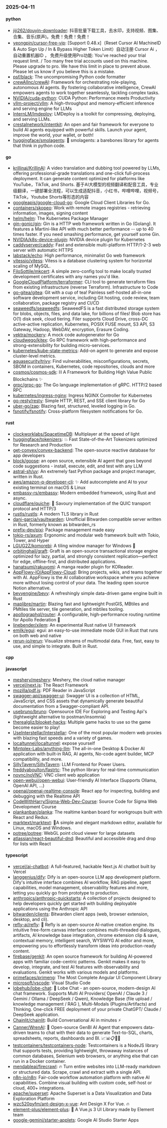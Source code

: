 ### 2025-04-11

#### python
* [jiji262/douyin-downloader](https://github.com/jiji262/douyin-downloader): 抖音批量下载工具，去水印，支持视频、图集、合集、音乐(原声)。免费！免费！免费！
* [yeongpin/cursor-free-vip](https://github.com/yeongpin/cursor-free-vip): [Support 0.48.x]（Reset Cursor AI MachineID & Auto Sign Up / In & Bypass Higher Token Limit）自动注册 Cursor Ai ，自动重置机器ID ， 免费升级使用Pro功能: You've reached your trial request limit. / Too many free trial accounts used on this machine. Please upgrade to pro. We have this limit in place to prevent abuse. Please let us know if you believe this is a mistake.
* [psf/black](https://github.com/psf/black): The uncompromising Python code formatter
* [crewAIInc/crewAI](https://github.com/crewAIInc/crewAI): Framework for orchestrating role-playing, autonomous AI agents. By fostering collaborative intelligence, CrewAI empowers agents to work together seamlessly, tackling complex tasks.
* [NVIDIA/cuda-python](https://github.com/NVIDIA/cuda-python): CUDA Python: Performance meets Productivity
* [vllm-project/vllm](https://github.com/vllm-project/vllm): A high-throughput and memory-efficient inference and serving engine for LLMs
* [InternLM/lmdeploy](https://github.com/InternLM/lmdeploy): LMDeploy is a toolkit for compressing, deploying, and serving LLMs.
* [crestalnetwork/intentkit](https://github.com/crestalnetwork/intentkit): An open and fair framework for everyone to build AI agents equipped with powerful skills. Launch your agent, improve the world, your wallet, or both!
* [huggingface/smolagents](https://github.com/huggingface/smolagents): 🤗 smolagents: a barebones library for agents that think in python code.

#### go
* [krillinai/KrillinAI](https://github.com/krillinai/KrillinAI): A video translation and dubbing tool powered by LLMs, offering professional-grade translations and one-click full-process deployment. It can generate content optimized for platforms like YouTube，TikTok, and Shorts. 基于AI大模型的视频翻译和配音工具，专业级翻译，一键部署全流程，可以生成适配抖音，小红书，哔哩哔哩，视频号，TikTok，Youtube Shorts等形态的内容
* [googleapis/google-cloud-go](https://github.com/googleapis/google-cloud-go): Google Cloud Client Libraries for Go.
* [containers/skopeo](https://github.com/containers/skopeo): Work with remote images registries - retrieving information, images, signing content
* [helm/helm](https://github.com/helm/helm): The Kubernetes Package Manager
* [gin-gonic/gin](https://github.com/gin-gonic/gin): Gin is a HTTP web framework written in Go (Golang). It features a Martini-like API with much better performance -- up to 40 times faster. If you need smashing performance, get yourself some Gin.
* [NVIDIA/k8s-device-plugin](https://github.com/NVIDIA/k8s-device-plugin): NVIDIA device plugin for Kubernetes
* [caddyserver/caddy](https://github.com/caddyserver/caddy): Fast and extensible multi-platform HTTP/1-2-3 web server with automatic HTTPS
* [labstack/echo](https://github.com/labstack/echo): High performance, minimalist Go web framework
* [vitessio/vitess](https://github.com/vitessio/vitess): Vitess is a database clustering system for horizontal scaling of MySQL.
* [FiloSottile/mkcert](https://github.com/FiloSottile/mkcert): A simple zero-config tool to make locally trusted development certificates with any names you'd like.
* [GoogleCloudPlatform/terraformer](https://github.com/GoogleCloudPlatform/terraformer): CLI tool to generate terraform files from existing infrastructure (reverse Terraform). Infrastructure to Code
* [go-gitea/gitea](https://github.com/go-gitea/gitea): Git with a cup of tea! Painless self-hosted all-in-one software development service, including Git hosting, code review, team collaboration, package registry and CI/CD
* [seaweedfs/seaweedfs](https://github.com/seaweedfs/seaweedfs): SeaweedFS is a fast distributed storage system for blobs, objects, files, and data lake, for billions of files! Blob store has O(1) disk seek, cloud tiering. Filer supports Cloud Drive, cross-DC active-active replication, Kubernetes, POSIX FUSE mount, S3 API, S3 Gateway, Hadoop, WebDAV, encryption, Erasure Coding.
* [vektra/mockery](https://github.com/vektra/mockery): A mock code autogenerator for Go
* [cloudwego/kitex](https://github.com/cloudwego/kitex): Go RPC framework with high-performance and strong-extensibility for building micro-services.
* [kubernetes/kube-state-metrics](https://github.com/kubernetes/kube-state-metrics): Add-on agent to generate and expose cluster-level metrics.
* [aquasecurity/trivy](https://github.com/aquasecurity/trivy): Find vulnerabilities, misconfigurations, secrets, SBOM in containers, Kubernetes, code repositories, clouds and more
* [cosmos/cosmos-sdk](https://github.com/cosmos/cosmos-sdk): ⛓️ A Framework for Building High Value Public Blockchains ✨
* [grpc/grpc-go](https://github.com/grpc/grpc-go): The Go language implementation of gRPC. HTTP/2 based RPC
* [kubernetes/ingress-nginx](https://github.com/kubernetes/ingress-nginx): Ingress NGINX Controller for Kubernetes
* [go-resty/resty](https://github.com/go-resty/resty): Simple HTTP, REST, and SSE client library for Go
* [uber-go/zap](https://github.com/uber-go/zap): Blazing fast, structured, leveled logging in Go.
* [fsnotify/fsnotify](https://github.com/fsnotify/fsnotify): Cross-platform filesystem notifications for Go.

#### rust
* [clockworklabs/SpacetimeDB](https://github.com/clockworklabs/SpacetimeDB): Multiplayer at the speed of light
* [huggingface/tokenizers](https://github.com/huggingface/tokenizers): 💥 Fast State-of-the-Art Tokenizers optimized for Research and Production
* [get-convex/convex-backend](https://github.com/get-convex/convex-backend): The open-source reactive database for app developers
* [block/goose](https://github.com/block/goose): an open source, extensible AI agent that goes beyond code suggestions - install, execute, edit, and test with any LLM
* [astral-sh/uv](https://github.com/astral-sh/uv): An extremely fast Python package and project manager, written in Rust.
* [aws/amazon-q-developer-cli](https://github.com/aws/amazon-q-developer-cli): ✨ Add autocomplete and AI to your existing terminal on macOS & Linux
* [embassy-rs/embassy](https://github.com/embassy-rs/embassy): Modern embedded framework, using Rust and async.
* [cloudflare/quiche](https://github.com/cloudflare/quiche): 🥧 Savoury implementation of the QUIC transport protocol and HTTP/3
* [rustls/rustls](https://github.com/rustls/rustls): A modern TLS library in Rust
* [dani-garcia/vaultwarden](https://github.com/dani-garcia/vaultwarden): Unofficial Bitwarden compatible server written in Rust, formerly known as bitwarden_rs
* [prefix-dev/pixi](https://github.com/prefix-dev/pixi): Package management made easy
* [tokio-rs/axum](https://github.com/tokio-rs/axum): Ergonomic and modular web framework built with Tokio, Tower, and Hyper
* [LGUG2Z/komorebi](https://github.com/LGUG2Z/komorebi): A tiling window manager for Windows 🍉
* [orbitinghail/graft](https://github.com/orbitinghail/graft): Graft is an open-source transactional storage engine optimized for lazy, partial, and strongly consistent replication—perfect for edge, offline-first, and distributed applications.
* [hanatsumi/rakuyomi](https://github.com/hanatsumi/rakuyomi): A manga reader plugin for KOReader.
* [AppFlowy-IO/AppFlowy-Cloud](https://github.com/AppFlowy-IO/AppFlowy-Cloud): Bring projects, wikis, and teams together with AI. AppFlowy is the AI collaborative workspace where you achieve more without losing control of your data. The leading open source Notion alternative.
* [bevyengine/bevy](https://github.com/bevyengine/bevy): A refreshingly simple data-driven game engine built in Rust
* [maplibre/martin](https://github.com/maplibre/martin): Blazing fast and lightweight PostGIS, MBtiles and PMtiles tile server, tile generation, and mbtiles tooling.
* [apollographql/router](https://github.com/apollographql/router): A configurable, high-performance routing runtime for Apollo Federation 🚀
* [linebender/xilem](https://github.com/linebender/xilem): An experimental Rust native UI framework
* [emilk/egui](https://github.com/emilk/egui): egui: an easy-to-use immediate mode GUI in Rust that runs on both web and native
* [rerun-io/rerun](https://github.com/rerun-io/rerun): Visualize streams of multimodal data. Free, fast, easy to use, and simple to integrate. Built in Rust.

#### cpp

#### javascript
* [meshery/meshery](https://github.com/meshery/meshery): Meshery, the cloud native manager
* [vercel/next.js](https://github.com/vercel/next.js): The React Framework
* [mozilla/pdf.js](https://github.com/mozilla/pdf.js): PDF Reader in JavaScript
* [swagger-api/swagger-ui](https://github.com/swagger-api/swagger-ui): Swagger UI is a collection of HTML, JavaScript, and CSS assets that dynamically generate beautiful documentation from a Swagger-compliant API.
* [usebruno/bruno](https://github.com/usebruno/bruno): Opensource IDE For Exploring and Testing Api's (lightweight alternative to postman/insomnia)
* [therealgliz/blooket-hacks](https://github.com/therealgliz/blooket-hacks): Multiple game hacks to use so the game become easier to play!
* [UseInterstellar/Interstellar](https://github.com/UseInterstellar/Interstellar): One of the most popular modern web proxies with blazing fast speeds and a variety of games.
* [localtunnel/localtunnel](https://github.com/localtunnel/localtunnel): expose yourself
* [Mintplex-Labs/anything-llm](https://github.com/Mintplex-Labs/anything-llm): The all-in-one Desktop & Docker AI application with built-in RAG, AI agents, No-code agent builder, MCP compatibility, and more.
* [SillyTavern/SillyTavern](https://github.com/SillyTavern/SillyTavern): LLM Frontend for Power Users.
* [freddyaboulton/fastrtc](https://github.com/freddyaboulton/fastrtc): The python library for real-time communication
* [novnc/noVNC](https://github.com/novnc/noVNC): VNC client web application
* [open-webui/open-webui](https://github.com/open-webui/open-webui): User-friendly AI Interface (Supports Ollama, OpenAI API, ...)
* [openai/openai-realtime-console](https://github.com/openai/openai-realtime-console): React app for inspecting, building and debugging with the Realtime API
* [CodeWithHarry/Sigma-Web-Dev-Course](https://github.com/CodeWithHarry/Sigma-Web-Dev-Course): Source Code for Sigma Web Development Course
* [plankanban/planka](https://github.com/plankanban/planka): The realtime kanban board for workgroups built with React and Redux.
* [marktext/marktext](https://github.com/marktext/marktext): 📝A simple and elegant markdown editor, available for Linux, macOS and Windows.
* [potree/potree](https://github.com/potree/potree): WebGL point cloud viewer for large datasets
* [atlassian/react-beautiful-dnd](https://github.com/atlassian/react-beautiful-dnd): Beautiful and accessible drag and drop for lists with React

#### typescript
* [vercel/ai-chatbot](https://github.com/vercel/ai-chatbot): A full-featured, hackable Next.js AI chatbot built by Vercel
* [langgenius/dify](https://github.com/langgenius/dify): Dify is an open-source LLM app development platform. Dify's intuitive interface combines AI workflow, RAG pipeline, agent capabilities, model management, observability features and more, letting you quickly go from prototype to production.
* [anthropics/anthropic-quickstarts](https://github.com/anthropics/anthropic-quickstarts): A collection of projects designed to help developers quickly get started with building deployable applications using the Anthropic API
* [bitwarden/clients](https://github.com/bitwarden/clients): Bitwarden client apps (web, browser extension, desktop, and cli).
* [refly-ai/refly](https://github.com/refly-ai/refly): 🎨 Refly is an open-source AI-native creation engine. Its intuitive free-form canvas interface combines multi-threaded dialogues, artifacts, AI knowledge base integration, chrome extension clip & save, contextual memory, intelligent search, WYSIWYG AI editor and more, empowering you to effortlessly transform ideas into production-ready content.
* [firebase/genkit](https://github.com/firebase/genkit): An open source framework for building AI-powered apps with familiar code-centric patterns. Genkit makes it easy to develop, integrate, and test AI features with observability and evaluations. Genkit works with various models and platforms.
* [primefaces/primeng](https://github.com/primefaces/primeng): The Most Complete Angular UI Component Library
* [microsoft/vscode](https://github.com/microsoft/vscode): Visual Studio Code
* [lobehub/lobe-chat](https://github.com/lobehub/lobe-chat): 🤯 Lobe Chat - an open-source, modern-design AI chat framework. Supports Multi AI Providers( OpenAI / Claude 3 / Gemini / Ollama / DeepSeek / Qwen), Knowledge Base (file upload / knowledge management / RAG ), Multi-Modals (Plugins/Artifacts) and Thinking. One-click FREE deployment of your private ChatGPT/ Claude / DeepSeek application.
* [Chainlit/chainlit](https://github.com/Chainlit/chainlit): Build Conversational AI in minutes ⚡️
* [Canner/WrenAI](https://github.com/Canner/WrenAI): 🤖 Open-source GenBI AI Agent that empowers data-driven teams to chat with their data to generate Text-to-SQL, charts, spreadsheets, reports, dashboards and BI. 📈📊📋🧑‍💻
* [testcontainers/testcontainers-node](https://github.com/testcontainers/testcontainers-node): Testcontainers is a NodeJS library that supports tests, providing lightweight, throwaway instances of common databases, Selenium web browsers, or anything else that can run in a Docker container.
* [mendableai/firecrawl](https://github.com/mendableai/firecrawl): 🔥 Turn entire websites into LLM-ready markdown or structured data. Scrape, crawl and extract with a single API.
* [n8n-io/n8n](https://github.com/n8n-io/n8n): Fair-code workflow automation platform with native AI capabilities. Combine visual building with custom code, self-host or cloud, 400+ integrations.
* [apache/superset](https://github.com/apache/superset): Apache Superset is a Data Visualization and Data Exploration Platform
* [wzc520pyfm/ant-design-x-vue](https://github.com/wzc520pyfm/ant-design-x-vue): Ant Design X For Vue. 🔥
* [element-plus/element-plus](https://github.com/element-plus/element-plus): 🎉 A Vue.js 3 UI Library made by Element team
* [google-gemini/starter-applets](https://github.com/google-gemini/starter-applets): Google AI Studio Starter Apps
